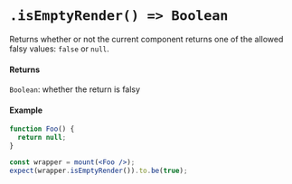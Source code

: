 # `.isEmptyRender() => Boolean`

Returns whether or not the current component returns one of the allowed falsy values: `false` or `null`.

#### Returns

`Boolean`: whether the return is falsy

#### Example

```jsx
function Foo() {
  return null;
}

const wrapper = mount(<Foo />);
expect(wrapper.isEmptyRender()).to.be(true);
```
